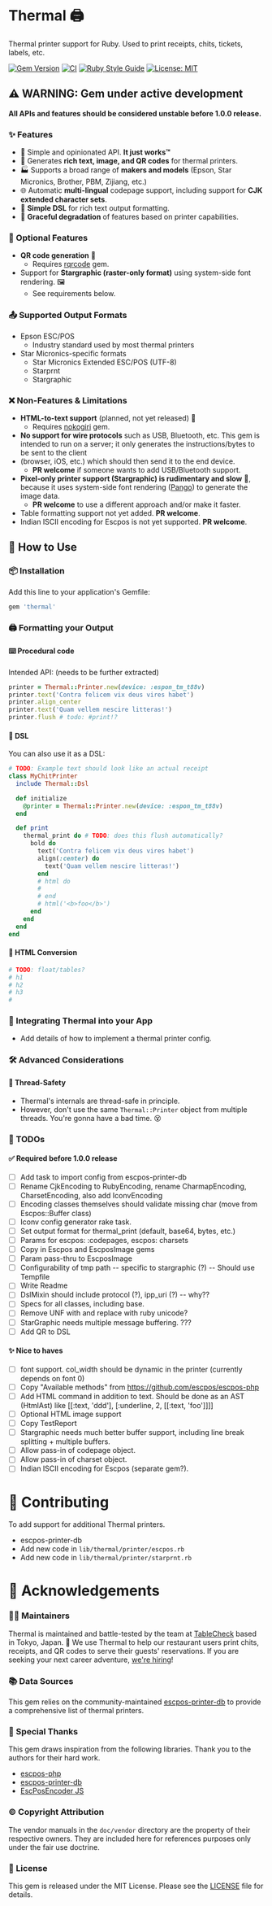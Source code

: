 # Thermal 🖨️

Thermal printer support for Ruby. Used to print receipts, chits, tickets, labels, etc.

[![Gem Version](https://badge.fury.io/rb/thermal.svg)](https://badge.fury.io/rb/thermal)
[![CI](https://github.com/tablecheck/thermal/actions/workflows/ci.yml/badge.svg)](https://github.com/tablecheck/thermal/actions/workflows/ci.yml)
[![Ruby Style Guide](https://img.shields.io/badge/code_style-rubocop-brightgreen.svg)](https://github.com/rubocop/rubocop)
[![License: MIT](https://img.shields.io/badge/License-MIT-green.svg)](https://opensource.org/licenses/MIT)

## ⚠️ WARNING: Gem under active development

**All APIs and features should be considered unstable before 1.0.0 release.**

### ✨ Features

- 🎯 Simple and opinionated API. **It just works™**
- 🎨 Generates **rich text, image, and QR codes** for thermal printers.
- 🏭 Supports a broad range of **makers and models** (Epson, Star Micronics, Brother, PBM, Zijiang, etc.)
- 🌐 Automatic **multi-lingual** codepage support, including support for **CJK extended character sets**.
- 📝 **Simple DSL** for rich text output formatting.
- 🦋 **Graceful degradation** of features based on printer capabilities.

### 🔌 Optional Features

- **QR code generation** 📱
  - Requires [rqrcode](https://github.com/whomwah/rqrcode) gem.
- Support for **Stargraphic (raster-only format)** using system-side font rendering. 🖼️
  - See requirements below.

### 📤 Supported Output Formats

- Epson ESC/POS
  - Industry standard used by most thermal printers
- Star Micronics-specific formats
  - Star Micronics Extended ESC/POS (UTF-8)
  - Starprnt
  - Stargraphic

### ❌ Non-Features & Limitations

- **HTML-to-text support** (planned, not yet released) 🔄
  - Requires [nokogiri](https://nokogiri.org/) gem.
- **No support for wire protocols** such as USB, Bluetooth, etc. This gem is intended
  to run on a server; it only generates the instructions/bytes to be sent to the client
- (browser, iOS, etc.) which should then send it to the end device.
  - **PR welcome** if someone wants to add USB/Bluetooth support.
- **Pixel-only printer support (Stargraphic) is rudimentary and slow** 🐢, because
  it uses system-side font rendering ([Pango](https://www.pango.org/)) to generate
  the image data.
  - **PR welcome** to use a different approach and/or make it faster.
- Table formatting support not yet added. **PR welcome**.
- Indian ISCII encoding for Escpos is not yet supported. **PR welcome**.

## 🚀 How to Use

### 📦 Installation

Add this line to your application's Gemfile:

```ruby
gem 'thermal'
```

### 🖨️ Formatting your Output

#### ⌨️ Procedural code

Intended API: (needs to be further extracted)

```ruby
printer = Thermal::Printer.new(device: :espon_tm_t88v)
printer.text('Contra felicem vix deus vires habet')
printer.align_center
printer.text('Quam vellem nescire litteras!')
printer.flush # todo: #print!?
```

#### 🧩 DSL

You can also use it as a DSL:

```ruby
# TODO: Example text should look like an actual receipt
class MyChitPrinter
  include Thermal::Dsl

  def initialize
    @printer = Thermal::Printer.new(device: :espon_tm_t88v)
  end

  def print
    thermal_print do # TODO: does this flush automatically?
      bold do
        text('Contra felicem vix deus vires habet')
        align(:center) do
          text('Quam vellem nescire litteras!')
        end
        # html do
        #
        # end
        # html('<b>foo</b>')
      end
    end
  end
end
```

#### 📃 HTML Conversion

```ruby
# TODO: float/tables?
# h1
# h2
# h3
# 
```

### 🚢 Integrating Thermal into your App

- Add details of how to implement a thermal printer config.


### 🛠️ Advanced Considerations

#### 🧵 Thread-Safety

- Thermal's internals are thread-safe in principle.
- However, don't use the same `Thermal::Printer` object from multiple threads.
  You're gonna have a bad time. 😵

### 📝 TODOs

#### ✅ Required before 1.0.0 release

- [ ] Add task to import config from escpos-printer-db
- [ ] Rename CjkEncoding to RubyEncoding, rename CharmapEncoding, CharsetEncoding, also add IconvEncoding
- [ ] Encoding classes themselves should validate missing char (move from Escpos::Buffer class)
- [ ] Iconv config generator rake task.
- [ ] Set output format for thermal_print (default, base64, bytes, etc.)
- [ ] Params for escpos: :codepages, escpos: charsets
- [ ] Copy in Escpos and EscposImage gems
- [ ] Param pass-thru to EscposImage
- [ ] Configurability of tmp path -- specific to stargraphic (?) -- Should use Tempfile
- [ ] Write Readme
- [ ] DslMixin should include protocol (?), ipp_uri (?) -- why??
- [ ] Specs for all classes, including base.
- [ ] Remove UNF with and replace with ruby unicode?
- [ ] StarGraphic needs multiple message buffering. ???
- [ ] Add QR to DSL

#### ✨ Nice to haves

- [ ] font support. col_width should be dynamic in the printer (currently depends on font 0)
- [ ] Copy "Available methods" from https://github.com/escpos/escpos-php
- [ ] Add HTML command in addition to text. Should be done as an AST (HtmlAst) like [[:text, 'ddd'], [:underline, 2, [[:text, 'foo']]]]
- [ ] Optional HTML image support
- [ ] Copy TestReport
- [ ] Stargraphic needs much better buffer support, including line break splitting + multiple buffers.
- [ ] Allow pass-in of codepage object.
- [ ] Allow pass-in of charset object.
- [ ] Indian ISCII encoding for Escpos (separate gem?).

# 🙏 Contributing

To add support for additional Thermal printers.
- escpos-printer-db
- Add new code in `lib/thermal/printer/escpos.rb`
- Add new code in `lib/thermal/printer/starprnt.rb`

# 💖 Acknowledgements

### 👨‍💻 Maintainers

Thermal is maintained and battle-tested by the team at [TableCheck](https://www.tablecheck.com/en/join/)
based in Tokyo, Japan. 🗼 We use Thermal to help our restaurant users print chits, receipts, and
QR codes to serve their guests' reservations. If you are seeking your next career adventure,
[we're hiring](https://careers.tablecheck.com/)!

### 📚 Data Sources

This gem relies on the community-maintained
[escpos-printer-db](https://github.com/receipt-print-hq/escpos-printer-db)
to provide a comprehensive list of thermal printers.

### 🌟 Special Thanks

This gem draws inspiration from the following libraries.
Thank you to the authors for their hard work.
- [escpos-php](https://github.com/escpos/escpos-php)
- [escpos-printer-db](https://github.com/receipt-print-hq/escpos-printer-db)
- [EscPosEncoder JS](https://github.com/NielsLeenheer/EscPosEncoder/blob/master/src/esc-pos-encoder.js)

### ©️ Copyright Attribution

The vendor manuals in the `doc/vendor` directory are the property of their respective owners.
They are included here for references purposes only under the fair use doctrine.

### 📜 License

This gem is released under the MIT License. Please see the [LICENSE](LICENSE) file for details.